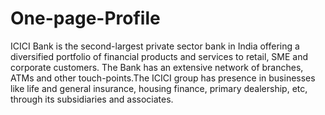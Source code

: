 # One-page-Profile
ICICI Bank is the second-largest private sector bank in India offering a diversified portfolio of financial products and services to retail, SME and corporate customers. The Bank has an extensive network of branches, ATMs and other touch-points.The ICICI group has presence in businesses like life and general insurance, housing finance, primary dealership, etc, through its subsidiaries and associates.
